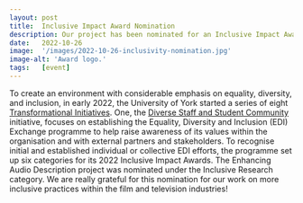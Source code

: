 ```yaml
---
layout: post
title:  Inclusive Impact Award Nomination
description: Our project has been nominated for an Inclusive Impact Award!
date:   2022-10-26
image:  '/images/2022-10-26-inclusivity-nomination.jpg'
image-alt: 'Award logo.'
tags:   [event]
---
```


<!--
#todo
- check Google Doc (there are some changes)
- change link from external to internal
-->


To create an environment with considerable emphasis on equality, diversity, and inclusion, in early 2022, the University of York started a series of eight [Transformational Initiatives](https://www.york.ac.uk/about/mission-strategies/vision-for-york/transformational-initiatives/). One, the [Diverse Staff and Student Community](https://www.york.ac.uk/about/mission-strategies/vision-for-york/transformational-initiatives/diverse-staff-student-community/) initiative, focuses on establishing the Equality, Diversity and Inclusion (EDI) Exchange programme to help raise awareness of its values within the organisation and with external partners and stakeholders. To recognise initial and established individual or collective EDI efforts, the programme set up six categories for its 2022 Inclusive Impact Awards. The Enhancing Audio Description project was nominated under the Inclusive Research category. We are really grateful for this nomination for our work on more inclusive practices within the film and television industries! 